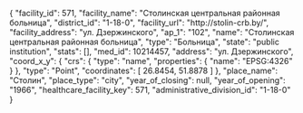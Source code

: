 {
    "facility_id": 571,
    "facility_name": "Столинская центральная районная больница",
    "district_id": "1-18-0",
    "facility_url": "http:\/\/stolin-crb.by\/",
    "facility_address": "ул. Дзержинского",
    "ap_1": "102",
    "name": "Столинская центральная районная больница",
    "type": "Больница",
    "state": "public institution",
    "stats": [],
    "med_id": 10214457,
    "address": "ул. Дзержинского",
    "coord_x_y": {
        "crs": {
            "type": "name",
            "properties": {
                "name": "EPSG:4326"
            }
        },
        "type": "Point",
        "coordinates": [
            26.8454,
            51.8878
        ]
    },
    "place_name": "Столин",
    "place_type": "city",
    "year_of_closing": null,
    "year_of_opening": "1966",
    "healthcare_facility_key": 571,
    "administrative_division_id": "1-18-0"
}